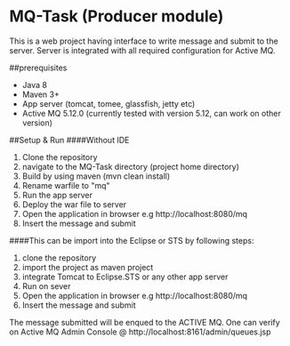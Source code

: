 # MQ-Task (Producer module)
This is a web project having interface to write message and submit to the server. Server is integrated with all required configuration for Active MQ.

##prerequisites
- Java 8
- Maven 3+
- App server (tomcat, tomee, glassfish, jetty etc)
- Active MQ 5.12.0 (currently tested with version 5.12, can work on other version)

##Setup & Run
####Without IDE
1. Clone the repository
2. navigate to the MQ-Task directory (project home directory)
3. Build by using maven (mvn clean install)
4. Rename warfile to "mq"
5. Run the app server
6. Deploy the war file to server
7. Open the application in browser e.g http://localhost:8080/mq
8. Insert the message and submit


####This can be import into the Eclipse or STS by following steps: 
1. clone the repository
2. import the project as maven project
3. integrate Tomcat to Eclipse.STS or any other app server
4. Run on sever
5. Open the application in browser e.g http://localhost:8080/mq
6. Insert the message and submit

The message submitted will be enqued to the ACTIVE MQ. One can verify on Active MQ Admin Console
@ http://localhost:8161/admin/queues.jsp 

